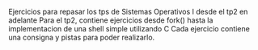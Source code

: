 Ejercicios para repasar los tps de Sistemas Operativos I desde el tp2 en adelante
Para el tp2, contiene ejercicios desde fork() hasta la implementacion de una shell simple utilizando C
Cada ejercicio contiene una consigna y pistas para poder realizarlo.